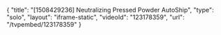 {
    "title": "[1508429236] Neutralizing Pressed Powder AutoShip",
    "type": "solo",
    "layout": "iframe-static",
    "videoId": "123178359",
    "url": "\/tvpembed\/123178359"
}
